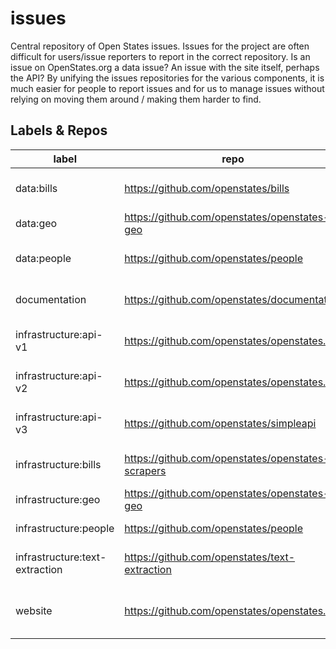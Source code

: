# issues

Central repository of Open States issues.  Issues for the project are often difficult for users/issue reporters to report in the correct repository.  Is an issue on OpenStates.org a data issue? An issue with the site itself, perhaps the API?    By unifying the issues repositories for the various components, it is much easier for people to report issues and for us to manage issues without relying on moving them around / making them harder to find.


## Labels & Repos

label                            | repo                                              | description
---------------------------------|---------------------------------------------------|--------------
data:bills                       | https://github.com/openstates/bills               | incorrect or incomplete bill & vote data
data:geo                         | https://github.com/openstates/openstates-geo      | incorrect GIS data
data:people                      | https://github.com/openstates/people              | incorrect or incomplete legislator data
documentation                    | https://github.com/openstates/documentation       | documentation corrections & improvements
infrastructure:api-v1            | https://github.com/openstates/openstates.org      | issues specific to the legacy v1 API
infrastructure:api-v2            | https://github.com/openstates/openstates.org      | issues specific to the GraphQL v2 API
infrastructure:api-v3            | https://github.com/openstates/simpleapi           | planning for the upcoming API v3
infrastructure:bills             | https://github.com/openstates/openstates-scrapers | bill & vote scrape infrastructure
infrastructure:geo               | https://github.com/openstates/openstates-geo      | GIS infrastructure
infrastructure:people            | https://github.com/openstates/people              | person infrastructure 
infrastructure:text-extraction   | https://github.com/openstates/text-extraction     | full text extraction infrastructure
website                          | https://github.com/openstates/openstates.org      | non-data issues related to OpenStates.org
